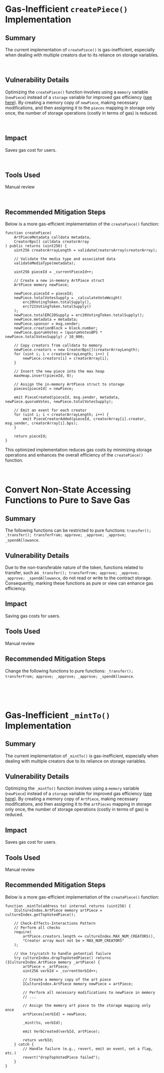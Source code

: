 # Gas-Inefficient `createPiece()` Implementation

## Summary

The current implementation of `createPiece()` is gas-inefficient, especially when dealing with multiple creators due to its reliance on storage variables.

&nbsp;

## Vulnerability Details

Optimizing the `createPiece()` function involves using a `memory` variable (`newPiece`) instead of a `storage` variable for improved gas efficiency ([see here](https://github.com/code-423n4/2023-12-revolutionprotocol/blob/d42cc62b873a1b2b44f57310f9d4bbfdd875e8d6/packages/revolution/src/CultureIndex.sol#L223)). By creating a memory copy of `newPiece`, making necessary modifications, and then assigning it to the `pieces` mapping in storage only once, the number of storage operations (costly in terms of gas) is reduced.

&nbsp;

## Impact

Saves gas cost for users.

&nbsp;

## Tools Used

Manual review

&nbsp;

## Recommended Mitigation Steps

Below is a more gas-efficient implementation of the `createPiece()` function:

```solidity
function createPiece(
    ArtPieceMetadata calldata metadata,
    CreatorBps[] calldata creatorArray
) public returns (uint256) {
    uint256 creatorArrayLength = validateCreatorsArray(creatorArray);

    // Validate the media type and associated data
    validateMediaType(metadata);

    uint256 pieceId = _currentPieceId++;

    // Create a new in-memory ArtPiece struct
    ArtPiece memory newPiece;

    newPiece.pieceId = pieceId;
    newPiece.totalVotesSupply = _calculateVoteWeight(
        erc20VotingToken.totalSupply(),
        erc721VotingToken.totalSupply()
    );
    newPiece.totalERC20Supply = erc20VotingToken.totalSupply();
    newPiece.metadata = metadata;
    newPiece.sponsor = msg.sender;
    newPiece.creationBlock = block.number;
    newPiece.quorumVotes = (quorumVotesBPS * newPiece.totalVotesSupply) / 10_000;

    // Copy creators from calldata to memory
    newPiece.creators = new CreatorBps[](creatorArrayLength);
    for (uint i; i < creatorArrayLength; i++) {
        newPiece.creators[i] = creatorArray[i];
    }

    // Insert the new piece into the max heap
    maxHeap.insert(pieceId, 0);

    // Assign the in-memory ArtPiece struct to storage
    pieces[pieceId] = newPiece;

    emit PieceCreated(pieceId, msg.sender, metadata, newPiece.quorumVotes, newPiece.totalVotesSupply);

    // Emit an event for each creator
    for (uint i; i < creatorArrayLength; i++) {
        emit PieceCreatorAdded(pieceId, creatorArray[i].creator, msg.sender, creatorArray[i].bps);
    }

    return pieceId;
}
```

This optimized implementation reduces gas costs by minimizing storage operations and enhances the overall efficiency of the `createPiece()` function.


&nbsp;
&nbsp;
&nbsp;

# Convert Non-State Accessing Functions to Pure to Save Gas

## Summary

The following functions can be restricted to pure functions: `transfer(); _transfer(); transferFrom; approve; _approve; _approve; _spendAllowance`.

## Vulnerability Details

Due to the non-transferable nature of the token, functions related to transfer, such as `_transfer(); transferFrom; approve; _approve; _approve; _spendAllowance`, do not read or write to the contract storage. Consequently, marking these functions as pure or view can enhance gas efficiency.

## Impact

Saving gas costs for users.

## Tools Used

Manual review

## Recommended Mitigation Steps

Change the following functions to pure functions: `_transfer(); transferFrom; approve; _approve; _approve; _spendAllowance`.

&nbsp;



&nbsp;
&nbsp;
&nbsp;
# Gas-Inefficient `_mintTo()` Implementation

## Summary

The current implementation of `_mintTo()` is gas-inefficient, especially when dealing with multiple creators due to its reliance on storage variables.

## Vulnerability Details

Optimizing the `_mintTo()` function involves using a `memory` variable (`newPiece`) instead of a `storage` variable for improved gas efficiency ([see here](https://github.com/code-423n4/2023-12-revolutionprotocol/blob/d42cc62b873a1b2b44f57310f9d4bbfdd875e8d6/packages/revolution/src/VerbsToken.sol#L296C20-L296C20)). By creating a memory copy of `ArtPiece`, making necessary modifications, and then assigning it to the `artPieces` mapping in storage only once, the number of storage operations (costly in terms of gas) is reduced.

## Impact

Saves gas cost for users.

## Tools Used

Manual review

## Recommended Mitigation Steps

Below is a more gas-efficient implementation of the `createPiece()` function:

```solidity
function _mintTo(address to) internal returns (uint256) {
    ICultureIndex.ArtPiece memory artPiece = cultureIndex.getTopVotedPiece();

    // Check-Effects-Interactions Pattern
    // Perform all checks
    require(
        artPiece.creators.length <= cultureIndex.MAX_NUM_CREATORS(),
        "Creator array must not be > MAX_NUM_CREATORS"
    );

    // Use try/catch to handle potential failure
    try cultureIndex.dropTopVotedPiece() returns (ICultureIndex.ArtPiece memory _artPiece) {
        artPiece = _artPiece;
        uint256 verbId = _currentVerbId++;

        // Create a memory copy of the art piece
        ICultureIndex.ArtPiece memory newPiece = artPiece;

        // Perform all necessary modifications to newPiece in memory
        // ...

        // Assign the memory art piece to the storage mapping only once
        artPieces[verbId] = newPiece;

        _mint(to, verbId);

        emit VerbCreated(verbId, artPiece);

        return verbId;
    } catch {
        // Handle failure (e.g., revert, emit an event, set a flag, etc.)
        revert("dropTopVotedPiece failed");
    }
}
```
